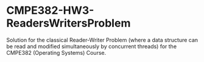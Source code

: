 # CMPE382-HW3-ReadersWritersProblem
Solution for the classical Reader-Writer Problem (where a data structure can be read and modified simultaneously by concurrent threads) for the CMPE382 (Operating Systems) Course.
